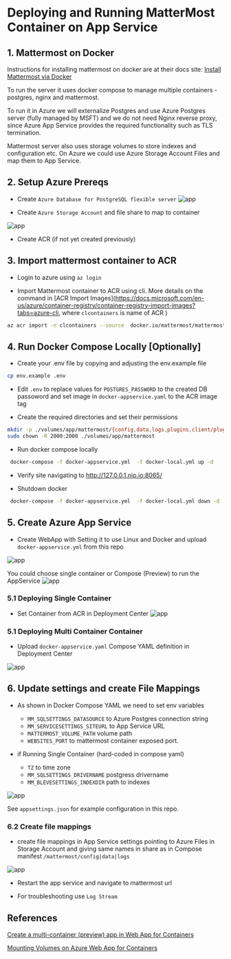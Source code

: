 # Deploying and Running MatterMost Container on App Service 

## 1. Mattermost on Docker

Instructions for installing mattermost on docker are at their docs site: [Install Mattermost via Docker](https://docs.mattermost.com/install/install-docker.html)

To run the server it uses docker compose to manage multiple containers - postgres, nginx and mattermost.

To run it in Azure we will externalize Postgres and use Azure Postgres server (fully managed by MSFT) and we do not need Nginx reverse proxy, since Azure App Service provides the required functionality such as TLS termination.

Mattermost server also uses storage volumes to store indexes and configuration etc. On Azure we could use Azure Storage Account Files and map them to App Service.


## 2. Setup Azure Prereqs

- Create `Azure Database for PostgreSQL flexible server` 
![app](./docs/postgres.jpg)

- Create `Azure Storage Account` and file share to map to container

![app](./docs/fileshare.jpg)

- Create ACR (if not yet created previously)


## 3. Import mattermost container to ACR

- Login to azure using `az login`

- Import Mattermost container to ACR using cli. More details on the command in [ACR Import Images](https://docs.microsoft.com/en-us/azure/container-registry/container-registry-import-images?tabs=azure-cli, where `clcontainers` is name of ACR
)

```sh
az acr import -n clcontainers --source  docker.io/mattermost/mattermost-enterprise-edition:6.3 --image mattermost/mattermost-enterprise-edition:6.3
```

## 4. Run Docker Compose Locally [Optionally]

- Create your .env file by copying and adjusting the env.example file

```sh
cp env.example .env
```

- Edit `.env`  to replace values for  `POSTGRES_PASSWORD` to the created DB passoword and set image in `docker-appservice.yaml` to the ACR image tag

- Create the required directories and set their permissions

```sh
mkdir -p ./volumes/app/mattermost/{config,data,logs,plugins,client/plugins,bleve-indexes}
sudo chown -R 2000:2000 ./volumes/app/mattermost
```


- Run docker compose locally

```sh
 docker-compose -f docker-appservice.yml  -f docker-local.yml up -d
```
- Verify site navigating to http://127.0.0.1.nip.io:8065/

- Shutdown docker

```sh
 docker-compose -f docker-appservice.yml  -f docker-local.yml down -d
```


## 5. Create Azure App Service

- Create WebApp with Setting it to use Linux and Docker and upload `docker-appservice.yml` from this repo

![app](./docs/appsvcdocker.jpg)

You could choose single container or Compose (Preview) to run the AppService
![app](./docs/compose.jpg)

### 5.1 Deploying Single Container
- Set Container from ACR in Deployment Center
![app](./docs/singlecont.jpg)

### 5.1 Deploying Multi Container Container
- Upload `docker-appservice.yaml` Compose YAML definition in Deployment Center

![app](./docs/multicont.jpg)




## 6. Update settings and create File Mappings

- As shown in Docker Compose YAML we need to set env  variables  
  - `MM_SQLSETTINGS_DATASOURCE` to Azure Postgres connection string 
  - `MM_SERVICESETTINGS_SITEURL` to App Service URL
  - `MATTERMOST_VOLUME_PATH` volume path
  - `WEBSITES_PORT` to mattermost container exposed port. 

- if Running Single Container (hard-coded in compose yaml)

  - `TZ` to time zone
  - `MM_SQLSETTINGS_DRIVERNAME` postgress drivername
  - `MM_BLEVESETTINGS_INDEXDIR` path to indexes

![app](./docs/appsettings.jpg)

See `appsettings.json` for example configuration in this repo.

### 6.2 Create file mappings 
- create file mappings in App Service settings pointing to Azure Files in Storage Account and giving same names in share as in Compose manifest `/mattermost/config|data|logs`

![app](./docs/appsvcfileshare.jpg)

- Restart the app service and navigate to mattermost url

- For troubleshooting use `Log Stream`

## References
[Create a multi-container (preview) app in Web App for Containers](https://docs.microsoft.com/en-us/azure/app-service/tutorial-multi-container-app)

[Mounting Volumes on Azure Web App for Containers](https://www.codit.eu/blog/mounting-volumes-on-azure-web-app-for-containers/?country_sel=be)
